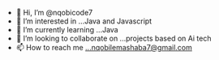 - 👋 Hi, I’m @nqobicode7
- 👀 I’m interested in ...Java and Javascript 
- 🌱 I’m currently learning ...Java
- 💞️ I’m looking to collaborate on ...projects based on Ai tech
- 📫 How to reach me ...nqobilemashaba7@gmail.com

<!---
nqobicode7/nqobicode7 is a ✨ special ✨ repository because its `README.md` (this file) appears on your GitHub profile.
You can click the Preview link to take a look at your changes.
--->
